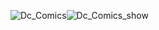 ![Dc_Comics](https://user-images.githubusercontent.com/109558656/226487804-a0c18b7c-5a15-48ef-8660-182ba1768d83.png)![Dc_Comics_show](https://user-images.githubusercontent.com/109558656/226487817-8761c4ff-efc3-43c8-b32f-a553114df120.png)

